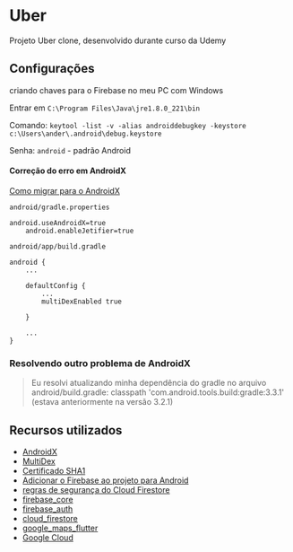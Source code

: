 # Uber

Projeto Uber clone, desenvolvido durante curso da Udemy

## Configurações

criando chaves para o Firebase no meu PC com Windows

Entrar em `C:\Program Files\Java\jre1.8.0_221\bin`

Comando: `keytool -list -v -alias androiddebugkey -keystore c:\Users\ander\.android\debug.keystore`

Senha: `android` - padrão Android

#### Correção do erro em AndroidX

[Como migrar para o AndroidX](https://developer.android.com/jetpack/androidx/migrate)

`android/gradle.properties`

```
android.useAndroidX=true
    android.enableJetifier=true
```

`android/app/build.gradle`

```
android {
    ...

    defaultConfig {
        ...
        multiDexEnabled true
        
    }

    ...
}
```

### Resolvendo outro problema de AndroidX

> Eu resolvi atualizando minha dependência do gradle no arquivo android/build.gradle: classpath 'com.android.tools.build:gradle:3.3.1' (estava anteriormente na versão 3.2.1)


## Recursos utilizados
  * [AndroidX](https://developer.android.com/jetpack/androidx/migrate) 
  * [MultiDex](https://developer.android.com/studio/build/multidex?hl=pt-BR)
  * [Certificado SHA1](https://developers.google.com/android/guides/client-auth)
  * [Adicionar o Firebase ao projeto para Android](https://firebase.google.com/docs/android/setup?authuser=0)
  * [regras de segurança do Cloud Firestore](https://firebase.google.com/docs/firestore/security/get-started?authuser=0)
  * [firebase_core](https://pub.dev/packages/firebase_core)
  * [firebase_auth](https://pub.dev/packages/firebase_auth) 
  * [cloud_firestore](https://pub.dev/packages/cloud_firestore)
  * [google_maps_flutter](https://pub.dev/packages/google_maps_flutter)
  * [Google Cloud](https://console.cloud.google.com)

 



